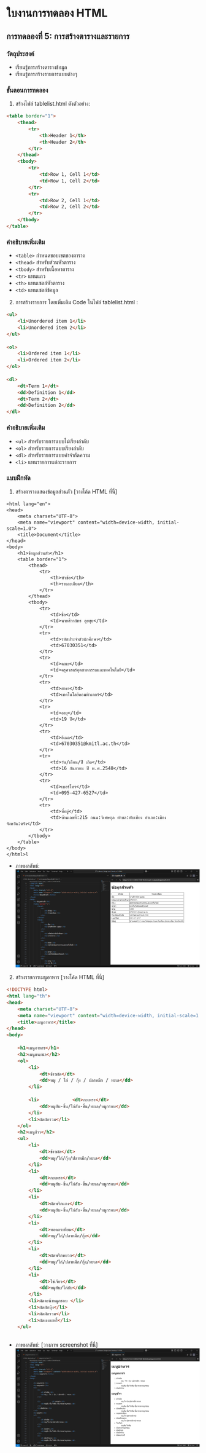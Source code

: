 # ใบงานการทดลอง HTML

## การทดลองที่ 5: การสร้างตารางและรายการ
### วัตถุประสงค์
- เรียนรู้การสร้างตารางข้อมูล
- เรียนรู้การสร้างรายการแบบต่างๆ

### ขั้นตอนการทดลอง
1. สร้างไฟล์ tablelist.html ดังตัวอย่าง:
```html
<table border="1">
    <thead>
        <tr>
            <th>Header 1</th>
            <th>Header 2</th>
        </tr>
    </thead>
    <tbody>
        <tr>
            <td>Row 1, Cell 1</td>
            <td>Row 1, Cell 2</td>
        </tr>
        <tr>
            <td>Row 2, Cell 1</td>
            <td>Row 2, Cell 2</td>
        </tr>
    </tbody>
</table>
```

### คำอธิบายเพิ่มเติม
- `<table>` กำหนดขอบเขตของตาราง
- `<thead>` สำหรับส่วนหัวตาราง
- `<tbody>` สำหรับเนื้อหาตาราง
- `<tr>` แทนแถว
- `<th>` แทนเซลล์หัวตาราง
- `<td>` แทนเซลล์ข้อมูล

2. การสร้างรายการ โดยเพิ่มเติม Code ในไฟล์ tablelist.html :
```html
<ul>
    <li>Unordered item 1</li>
    <li>Unordered item 2</li>
</ul>

<ol>
    <li>Ordered item 1</li>
    <li>Ordered item 2</li>
</ol>

<dl>
    <dt>Term 1</dt>
    <dd>Definition 1</dd>
    <dt>Term 2</dt>
    <dd>Definition 2</dd>
</dl>
```

### คำอธิบายเพิ่มเติม
- `<ul>` สำหรับรายการแบบไม่เรียงลำดับ
- `<ol>` สำหรับรายการแบบเรียงลำดับ
- `<dl>` สำหรับรายการแบบคำจำกัดความ
- `<li>` แทนรายการแต่ละรายการ

### แบบฝึกหัด
1. สร้างตารางแสดงข้อมูลส่วนตัว
[วางโค้ด HTML ที่นี่]
```<!DOCTYPE html>
<html lang="en">
<head>
    <meta charset="UTF-8">
    <meta name="viewport" content="width=device-width, initial-scale=1.0">
    <title>Document</title>
</head>
<body>
    <h1>ข้อมูลส่วนตัว</h1>
    <table border="1">
        <thead>
            <tr>
                <th>หัวข้อ</th>
                <th>รายละเอียด</th>
            </tr>
        </thead>
        <tbody>
            <tr>
                <td>ชื่อ</td>
                <td>นายศิวาถัทร อุยสุย</td>
            </tr>
            <tr>
                <td>รหัสประจำตัวนักศึกษา</td>
                <td>67030351</td>
            </tr>
            <tr>
                <td>คณะ</td>
                <td>ครุศาสตร์อุตสาหกรรมและเทคโนโลยี</td>
            </tr>
            <tr>
                <td>สาขา</td>
                <td>เทคโนโลยีคอมพิวเตอร์</td>
            </tr>
            <tr>
                <td>อายุ</td>
                <td>19 ปี</td>
            </tr>
            <tr>
                <td>อีเมล</td>
                <td>67030351@kmitl.ac.th</td>
            </tr>
            <tr>
                <td>วัน/เดือน/ปี เกิด</td>
                <td>16 กันยายน ปี พ.ศ.2548</td>
            </tr>
            <tr>
                <td>เบอร์โทร</td>
                <td>095-427-6527</td>
            </tr>
            <tr>
                <td>ที่อยู่</td>
                <td>บ้านเลขที่:215 ถนน:วิเศษกุล ตำบล:ทับเทียง อำเภอ:เมือง จังหวัด:ตรัง</td>
            </tr>
        </tbody>
    </table>
</body>
</html>l
```
- ภาพผลลัพธ์:
![ตารางข้อมูลส่วนตัว](Screenshot/Screenshot5.png)
2. สร้างรายการเมนูอาหาร
[วางโค้ด HTML ที่นี่]
```html
<!DOCTYPE html>
<html lang="th">
<head>
    <meta charset="UTF-8">
    <meta name="viewport" content="width=device-width, initial-scale=1.0">
    <title>เมนูอาหาร</title>
</head>
<body>

    <h1>เมนูอาหาร</h1>
    <h2>เมนูแนะนำ</h2>
    <ol>
        <li>
            <dt>ข้าวผัด</dt>
            <dd>หมู / ไก่ / กุ้ง / ปลาหมึก / ทะเล</dd>
        </li>

        <li>            <dt>กะเพรา</dt>
            <dd>หมูสับ-ชิ้น/ไก่สับ-ชิ้น/ทะเล/หมูกรอบ</dd>
        </li>
        <li>ผัดผักรวม</li>
    </ol>
    <h2>เมนูข้าว</h2>
    <ul>
        <li>
            <dt>ข้าวผัด</dt>
            <dd>หมู/ไก่/กุ้ง/ปลาหมึก/ทะเล</dd>
        </li>
        <li>
            <dt>กะเพรา</dt>
            <dd>หมูสับ-ชิ้น/ไก่สับ-ชิ้น/ทะเล/หมูกรอบ</dd>
        </li>
        <li>
            <dt>ผัดพริกแกง</dt>
            <dd>หมูสับ-ชิ้น/ไก่สับ-ชิ้น/ทะเล/หมูกรอบ</dd>
        </li>
        <li>
            <dt>ทอดกระทียม</dt>
            <dd>หมู/ไก่/ปลาหมึก/กุ้ง</dd>
        </li>
        <li>
            <dt>ผัดพริกหยวก</dt>
            <dd>หมู/ไก่/ปลาหมึก/กุ้ง/ทะเล</dd>
        </li>
        <li>
            <dt>ไข่เจียว</dt>
            <dd>หมูสับ/ไก่สับ</dd>
        </li>
        <li>ผัดคะน้าหมูกรอบ </li>
        <li>ผัดผักบุ้ง</li>
        <li>ผัดผักรวม</li>
        <li>ผัดผงกะหรี่</li>
    </ul>
        

```
- ภาพผลลัพธ์:
[วางภาพ screenshot ที่นี่]
![เนนูอาหาร](Screenshot/Screenshot6.png)
